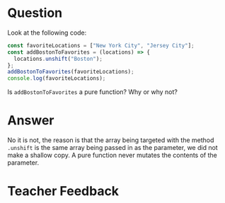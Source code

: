 # Question

Look at the following code:

```js
const favoriteLocations = ["New York City", "Jersey City"];
const addBostonToFavorites = (locations) => {
  locations.unshift("Boston");
};
addBostonToFavorites(favoriteLocations);
console.log(favoriteLocations);
```

Is `addBostonToFavorites` a pure function? Why or why not?

# Answer
No it is not, the reason is that the array being targeted with the method `.unshift` is the same array being passed in as the parameter, we did not make a shallow copy. A pure function never mutates the contents of the parameter.

# Teacher Feedback

